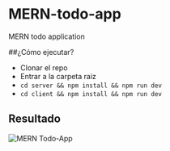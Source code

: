 # MERN-todo-app
MERN todo application

##¿Cómo ejecutar?
- Clonar el repo
- Entrar a la carpeta raiz 
- ```cd server && npm install && npm run dev```
- ```cd client && npm install && npm run dev```

## Resultado
![MERN Todo-App](https://user-images.githubusercontent.com/44144850/164086785-695422f1-e114-41a8-a6ed-238891646aab.png)
